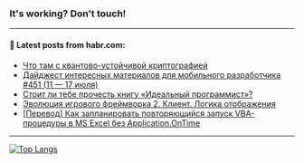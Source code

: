 ### It's working? Don't touch!

---
<!--
#### 🛠️ Technical stack:

![C++](https://img.shields.io/badge/C++-informational?logo=c%2B%2B&style=flat&logoColor=white&color=9C033A)
![Java](https://img.shields.io/badge/Java-informational?logo=java&style=flat&logoColor=white&color=007396)
![Kotlin](https://img.shields.io/badge/Kotlin-informational?logo=Kotlin&style=flat&logoColor=white&color=0095D5)
![JS](https://img.shields.io/badge/JS-informational?logo=javaScript&style=flat&logoColor=black&color=F7Df1E) <br>
![HTML5](https://img.shields.io/badge/HTML5-informational?logo=html5&style=flat&logoColor=white&color=E34F26)
![CSS3](https://img.shields.io/badge/CSS3-informational?logo=css3&style=flat&logoColor=white&color=157286)
![Sass](https://img.shields.io/badge/Saas-informational?logo=sass&style=flat&logoColor=white&color=hotpink)
![PHP](https://img.shields.io/badge/PHP-informational?logo=php&style=flat&logoColor=white&color=777BB4) <br>
![WebPAck](https://img.shields.io/badge/WebPack-informational?logo=webPack&style=flat&logoColor=white&color=FF6F00)
![Bootstrap](https://img.shields.io/badge/Bootstrap-informational?logo=Bootstrap&style=flat&logoColor=white&color=7952B3)
![MySQL](https://img.shields.io/badge/MySQL-informational?logo=MySQL&style=flat&logoColor=white&color=00f) <br>
![NodeJS](https://img.shields.io/badge/NodeJS-informational?logo=node.js&style=flat&logoColor=white&color=43853D)
![Spring](https://img.shields.io/badge/Spring-informational?logo=Spring&style=flat&logoColor=white&color=0A9EDC)
![Angular](https://img.shields.io/badge/Vue-informational?logo=vue.js&style=flat&logoColor=white&color=red)
![Git](https://img.shields.io/badge/Git-informational?logo=git&style=flat&logoColor=white&color=darkorange)

___
-->

#### 💬 Latest posts from habr.com:

<!-- BLOG-POST-LIST:START -->
- [Что там с квантово-устойчивой криптографией](https://habr.com/ru/post/677376/?utm_source=habrahabr&utm_medium=rss&utm_campaign=677376)
- [Дайджест интересных материалов для мобильного разработчика #451 &lpar;11 — 17 июля&rpar;](https://habr.com/ru/post/677388/?utm_source=habrahabr&utm_medium=rss&utm_campaign=677388)
- [Стоит ли тебе прочесть книгу «Идеальный программист»?](https://habr.com/ru/post/677250/?utm_source=habrahabr&utm_medium=rss&utm_campaign=677250)
- [Эволюция игрового фреймворка 2. Клиент. Логика отображения](https://habr.com/ru/post/677312/?utm_source=habrahabr&utm_medium=rss&utm_campaign=677312)
- [[Перевод] Как запланировать повторяющийся запуск VBA-процедуры в MS Excel без Application.OnTime](https://habr.com/ru/post/677368/?utm_source=habrahabr&utm_medium=rss&utm_campaign=677368)
<!-- BLOG-POST-LIST:END -->

---

[![Top Langs](https://github-readme-stats.vercel.app/api/top-langs/?username=zloylis&layout=compact&hide_border=true&theme=dracula)](https://github.com/zloylis)

